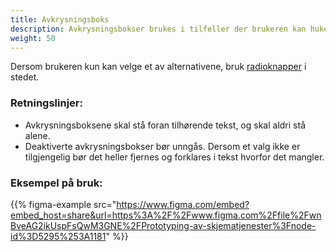 ```yaml
---
title: Avkrysningsboks
description: Avkrysningsbokser brukes i tilfeller der brukeren kan huke av ett eller flere alternativer fra en liste. 
weight: 50
---
```

Dersom brukeren kun kan velge et av alternativene, bruk [radioknapper](../radiobutton/) i stedet. 

### Retningslinjer:
- Avkrysningsboksene skal stå foran tilhørende tekst, og skal aldri stå alene.
- Deaktiverte avkrysningsbokser bør unngås. Dersom et valg ikke er tilgjengelig bør det heller fjernes og forklares 
i tekst hvorfor det mangler. 


### Eksempel på bruk:

{{% figma-example src="https://www.figma.com/embed?embed_host=share&url=https%3A%2F%2Fwww.figma.com%2Ffile%2FwnBveAG2ikUspFsQwM3GNE%2FPrototyping-av-skjematjenester%3Fnode-id%3D5295%253A1181" %}}

